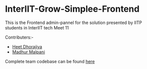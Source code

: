 # InterIIT-Grow-Simplee-Frontend
This is the Frontend admin-pannel  for the solution presented by IITP students in InterIIT tech Meet 11

Contributers:-
- [Heet Dhorajiya](https://github.com/melencholicmice)
- [Madhur Malpani](https://github.com/madris112)

Complete team codebase can be found [here](https://github.com/IIT-Patna-Inter-IIT-Tech-Meet) 
